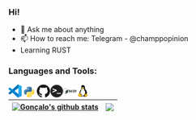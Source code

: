 ### Hi!

- 💬 Ask me about anything
- 📫 How to reach me: Telegram - @champpopinion
- Learning RUST

### Languages and Tools:

<img align="left" alt="Visual Studio Code" width="26px" src="https://raw.githubusercontent.com/github/explore/80688e429a7d4ef2fca1e82350fe8e3517d3494d/topics/visual-studio-code/visual-studio-code.png" />

<img align="left" alt="Python" width="30px" src="https://raw.githubusercontent.com/github/explore/80688e429a7d4ef2fca1e82350fe8e3517d3494d/topics/python/python.png" />

<img align="left" alt="GitHub" width="26px" src="https://raw.githubusercontent.com/github/explore/78df643247d429f6cc873026c0622819ad797942/topics/github/github.png" />

<img align="left" alt="Terminal" width="26px" src="https://raw.githubusercontent.com/github/explore/80688e429a7d4ef2fca1e82350fe8e3517d3494d/topics/terminal/terminal.png" />

<img align="left" alt="Bash" width="26px" src="https://raw.githubusercontent.com/github/explore/80688e429a7d4ef2fca1e82350fe8e3517d3494d/topics/bash/bash.png" />

<img align="left" alt="Linux" width="26px" src="https://raw.githubusercontent.com/github/explore/80688e429a7d4ef2fca1e82350fe8e3517d3494d/topics/linux/linux.png" />

| <a href="https://github.com/souto2001/github-readme-stats"><img align="center" src="https://github-readme-stats.vercel.app/api?username=souto2001&show_icons=true&include_all_commits=true&theme=buefy&hide_border=true" alt="Gonçalo's github stats" /></a> | <a href="https://github.com/souto2001/github-readme-stats"><img align="center" src="https://github-readme-stats.vercel.app/api/top-langs/?username=souto2001&layout=compact&theme=buefy&hide_border=true" /></a> |
| ------------- | ------------- |
